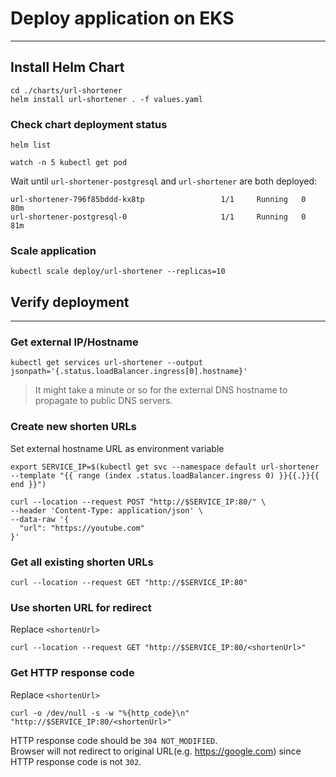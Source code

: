 # Deploy application on EKS

---

## Install Helm Chart

```shell
cd ./charts/url-shortener
helm install url-shortener . -f values.yaml
```

### Check chart deployment status

```shell
helm list
```
```shell
watch -n 5 kubectl get pod
```
Wait until `url-shortener-postgresql` and `url-shortener` are both deployed:
```shell
url-shortener-796f85bddd-kx8tp                 1/1     Running   0          80m
url-shortener-postgresql-0                     1/1     Running   0          81m
```

### Scale application
```shell
kubectl scale deploy/url-shortener --replicas=10
```

## Verify deployment

---

### Get external IP/Hostname

```shell
kubectl get services url-shortener --output jsonpath='{.status.loadBalancer.ingress[0].hostname}'
```

>It might take a minute or so for the external DNS hostname to propagate to public DNS servers.



### Create new shorten URLs

Set external hostname URL as environment variable
```shell
export SERVICE_IP=$(kubectl get svc --namespace default url-shortener --template "{{ range (index .status.loadBalancer.ingress 0) }}{{.}}{{ end }}")
```
```shell
curl --location --request POST "http://$SERVICE_IP:80/" \
--header 'Content-Type: application/json' \
--data-raw '{
  "url": "https://youtube.com"
}'
```

### Get all existing shorten URLs

```shell
curl --location --request GET "http://$SERVICE_IP:80"
```

### Use shorten URL for redirect

Replace `<shortenUrl>`
```shell
curl --location --request GET "http://$SERVICE_IP:80/<shortenUrl>"
```

### Get HTTP response code

Replace `<shortenUrl>`
```shell
curl -o /dev/null -s -w "%{http_code}\n" "http://$SERVICE_IP:80/<shortenUrl>"
```
HTTP response code should be `304 NOT_MODIFIED`.  
Browser will not redirect to original URL(e.g. https://google.com) since HTTP response code
is not `302`.